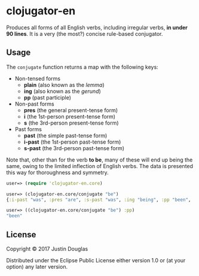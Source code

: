 # clojugator-en

Produces all forms of all English verbs, including irregular verbs, **in under 90 lines**. It is a very (the most?) concise rule-based conjugator.

## Usage

The `conjugate` function returns a map with the following keys:

- Non-tensed forms
	- **plain** (also known as the *lemma*)
	- **ing** (also known as the *gerund*)
	- **pp** (past participle)
- Non-past forms
	- **pres** (the general present-tense form)
	- **i** (the 1st-person present-tense form)
	- **s** (the 3rd-person present-tense form)
- Past forms
	- **past** (the simple past-tense form)
	- **i-past** (the 1st-person past-tense form)
	- **s-past** (the 3rd-person past-tense form)
	
Note that, other than for the verb **to be**, many of these will end up being the same, owing to the limited inflection of English verbs. The data is presented this way for thoroughness and symmetry.

```clojure
user=> (require 'clojugator-en.core)

user=> (clojugator-en.core/conjugate "be")
{:i-past "was", :pres "are", :s-past "was", :ing "being", :pp "been", :past "were", :s "is", :plain "be", :i "am"}

user=> ((clojugator-en.core/conjugate "be") :pp)
"been"

```

## License

Copyright © 2017 Justin Douglas

Distributed under the Eclipse Public License either version 1.0 or (at
your option) any later version.
